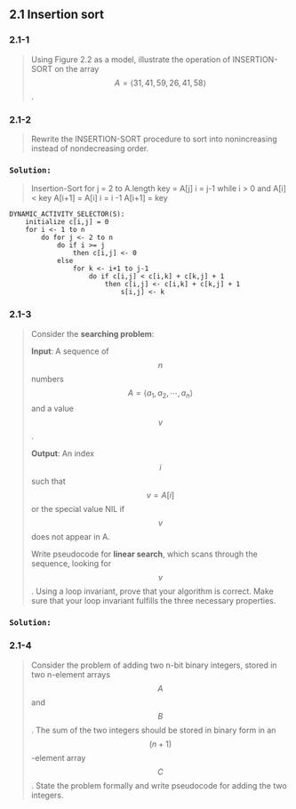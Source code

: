 ## 2.1 Insertion sort

### 2.1-1

> Using Figure 2.2 as a model, illustrate the operation of INSERTION-SORT on the array $$A = \left \langle 31, 41, 59, 26, 41, 58 \right \rangle$$.


### 2.1-2

> Rewrite the INSERTION-SORT procedure to sort into nonincreasing instead of nondecreasing order.

### `Solution:`

> Insertion-Sort
>   for j = 2 to A.length
>     key = A[j]
>     i = j-1
>     while i > 0 and A[i] < key
>       A[i+1] = A[i]
>       i = i -1
>     A[i+1] = key

	DYNAMIC_ACTIVITY_SELECTOR(S):
		initialize c[i,j] = 0
		for i <- 1 to n
			do for j <- 2 to n
				do if i >= j
					then c[i,j] <- 0
				else
					for k <- i+1 to j-1
						do if c[i,j] < c[i,k] + c[k,j] + 1
							then c[i,j] <- c[i,k] + c[k,j] + 1
								s[i,j] <- k

### 2.1-3

> Consider the __searching problem__:
>
> __Input__: A sequence of $$n$$ numbers $$A = \left \langle a_1, a_2, \cdots, a_n\right \rangle$$ and a value $$v$$.
>
> __Output__: An index $$i$$ such that $$v=A[i]$$ or the special value NIL if $$v$$ does not appear in A.
>
> Write pseudocode for __linear search__, which scans through the sequence, looking for $$v$$. Using a loop invariant, prove that your algorithm is correct. Make sure that your loop invariant fulfills the three necessary properties.

### `Solution:`


### 2.1-4

> Consider the problem of adding two n-bit binary integers, stored in two n-element arrays $$A$$ and $$B$$. The sum of the two integers should be stored in binary form in an $$(n+1)$$-element array $$C$$. State the problem formally and write pseudocode for adding the two integers.
